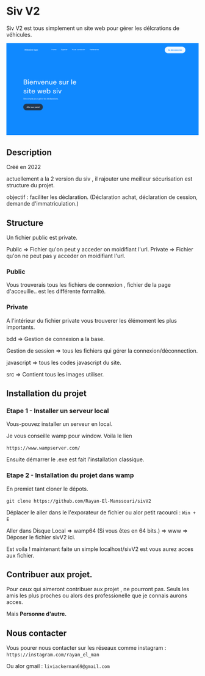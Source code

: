 # Siv V2

Siv V2 est tous simplement un site web pour gérer les délcrations de véhicules. 

<img src="private/src/sivV2.png">

## Description

Créé en 2022

actuellement a la 2 version du siv , il rajouter une meilleur sécurisation est structure du projet. 

objectif : faciliter les déclaration. (Déclaration achat, déclaration de cession, demande d'immatriculation.)

## Structure 

Un fichier public est private.

Public => Fichier qu'on peut y acceder on moidifiant l'url.
Private => Fichier qu'on ne peut pas y acceder on moidifiant l'url.

### Public
Vous trouverais tous les fichiers de connexion , fichier de la page d'acceuille.. est les différente formalité.

### Private
A l'intérieur du fichier private vous trouverer les élémoment les plus importants. 

bdd => Gestion de connexion a la base.

Gestion de session => tous les fichiers qui gérer la connexion/déconnection.

javascript => tous les codes javascript du site.

src => Contient tous les images utiliser.

## Installation du projet

### Etape 1 - Installer un serveur local
Vous-pouvez installer un serveur en local. 

Je vous conseille wamp pour window. Voila le  lien 

```https://www.wampserver.com/```

Ensuite démarrer le .exe est fait l'installation classique.

### Etape 2 - Installation du projet dans wamp
En premiet tant cloner le dépots. 

```git clone https://github.com/Rayan-El-Manssouri/sivV2 ```

Déplacer le aller dans le l'exporateur de fichier ou alor petit racourci : ```Win + E ```

Aller dans Disque Local => wamp64 (Si vous êtes en 64 bits.) => www => Déposer le fichier sivV2 ici.


Est voila ! maintenant faite un simple localhost/sivV2 est vous aurez acces aux fichier.

## Contribuer aux projet.

Pour ceux qui aimeront contribuer aux projet , ne pourront pas. Seuls les amis les plus proches ou alors des professionelle que je connais aurons acces.

Mais **Personne d'autre.**

## Nous contacter

Vous pourer nous contacter sur les réseaux comme instagram : ```https://instagram.com/rayan_el_man``` 

Ou alor gmail : ```liviackerman69@gmail.com```


